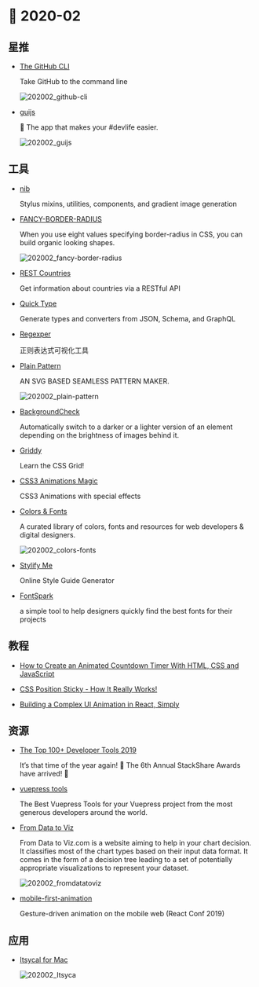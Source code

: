 # 📖 2020-02

## 星推

* [The GitHub CLI](https://github.com/cli/cli)

  Take GitHub to the command line

  ![202002_github-cli](http://xlbd.me/content/images/2020/02/202002_github-cli.png)

* [guijs](https://github.com/Akryum/guijs)

  🐣️ The app that makes your #devlife easier.

  ![202002_guijs](http://xlbd.me/content/images/2020/02/202002_guijs.png)

## 工具

* [nib](https://github.com/stylus/nib)

  Stylus mixins, utilities, components, and gradient image generation

* [FANCY-BORDER-RADIUS](https://github.com/9elements/fancy-border-radius)

  When you use eight values specifying border-radius in CSS, you can build organic looking shapes.

  ![202002_fancy-border-radius](http://xlbd.me/content/images/2020/02/202002_fancy-border-radius.jpg)

* [REST Countries](https://github.com/apilayer/restcountries)

  Get information about countries via a RESTful API

* [Quick Type](https://github.com/quicktype/quicktype)

  Generate types and converters from JSON, Schema, and GraphQL

* [Regexper](https://regexper.com/)

  正则表达式可视化工具

* [Plain Pattern](http://www.kennethcachia.com/plain-pattern/)

  AN SVG BASED SEAMLESS PATTERN MAKER.

  ![202002_plain-pattern](http://xlbd.me/content/images/2020/02/202002_plain-pattern.jpg)

* [BackgroundCheck](http://www.kennethcachia.com/background-check/)

  Automatically switch to a darker or a lighter version of an element depending on the brightness of images behind it.

* [Griddy](https://griddy.io/)

  Learn the CSS Grid!

* [CSS3 Animations Magic](https://github.com/miniMAC/magic)

  CSS3 Animations with special effects

* [Colors & Fonts](https://www.colorsandfonts.com/index.html)

  A curated library of colors, fonts and resources for web developers & digital designers.

  ![202002_colors-fonts](http://xlbd.me/content/images/2020/02/202002_colors-fonts.jpg)

* [Stylify Me](http://stylifyme.com/)

  Online Style Guide Generator

* [FontSpark](https://fontspark.app/)

  a simple tool to help designers quickly find the best fonts for their projects

## 教程

* [How to Create an Animated Countdown Timer With HTML, CSS and JavaScript](https://css-tricks.com/how-to-create-an-animated-countdown-timer-with-html-css-and-javascript/)

* [CSS Position Sticky - How It Really Works!](https://medium.com/@elad/css-position-sticky-how-it-really-works-54cd01dc2d46)

* [Building a Complex UI Animation in React, Simply](https://css-tricks.com/building-a-complex-ui-animation-in-react-simply/)

## 资源

* [The Top 100+ Developer Tools 2019](https://stackshare.io/posts/top-developer-tools-2019)

  It’s that time of the year again! 🥁 The 6th Annual StackShare Awards have arrived! 🎉

* [vuepress tools](https://vuepress.tools/)

  The Best Vuepress Tools for your Vuepress project from the most generous developers around the world.

* [From Data to Viz](https://github.com/holtzy/data_to_viz)

  From Data to Viz.com is a website aiming to help in your chart decision. It classifies most of the chart types based on their input data format. It comes in the form of a decision tree leading to a set of potentially appropriate visualizations to represent your dataset.

  ![202002_fromdatatoviz](http://xlbd.me/content/images/2020/02/202002_fromdatatoviz.jpg)

* [mobile-first-animation](https://github.com/aholachek/mobile-first-animation)

  Gesture-driven animation on the mobile web (React Conf 2019)

## 应用

* [Itsycal for Mac](https://www.mowglii.com/itsycal/)

  ![202002_Itsyca](http://xlbd.me/content/images/2020/02/202002_Itsycal.jpg)
